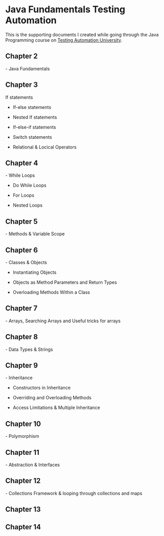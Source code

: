 # Java Fundamentals Testing Automation

This is the supporting documents I created while going through the Java Programming course on [Testing Automation University](https://testautomationu.applitools.com/java-programming-course/). 

<h2>Chapter 2</h2>
- Java Fundamentals 

<h2>Chapter 3</h2>
If statements

- If-else statements

- Nested If statements

- If-else-if statements


- Switch statements

- Relational & Locical Operators

<h2>Chapter 4</h2>
- While Loops

- Do While Loops

- For Loops

- Nested Loops

<h2>Chapter 5</h2>
- Methods & Variable Scope

<h2>Chapter 6</h2>
- Classes & Objects

- Instantiating Objects

- Objects as Method Parameters and Return Types

- Overloading Methods Within a Class

<h2>Chapter 7</h2>
- Arrays, Searching Arrays and Useful tricks for arrays

<h2>Chapter 8</h2>
- Data Types & Strings

<h2>Chapter 9</h2>
- Inheritance

- Constructors in Inheritance

- Overriding and Overloading Methods

- Access Limitations & Multiple Inheritance

<h2>Chapter 10</h2>
- Polymorphism

<h2>Chapter 11</h2>
- Abstraction & Interfaces

<h2>Chapter 12</h2>
- Collections Framework & looping through collections and maps

<h2>Chapter 13</h2>


<h2>Chapter 14</h2>
